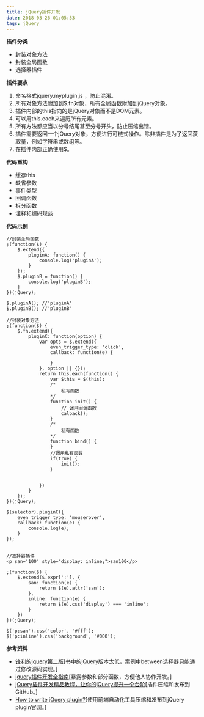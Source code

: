 ```yaml
---
title: jQuery插件开发
date: 2018-03-26 01:05:53
tags: jQuery
---
```


**插件分类**

- 封装对象方法 
- 封装全局函数
- 选择器插件

**插件要点**

1. 命名格式jquery.myplugin.js ，防止混淆。
2. 所有对象方法附加到$.fn对象，所有全局函数附加到jQuery对象。
3. 插件内部的this指向的是jQuery对象而不是DOM元素。
4. 可以用this.each来遍历所有元素。
5. 所有方法都应当以分号结尾甚至分号开头，防止压缩出错。
6. 插件需要返回一个jQuery对象，方便进行可链式操作。除非插件是为了返回获取量，例如字符串或数组等。
7. 在插件内部正确使用$。

**代码重构**

- 缓存this
- 缺省参数
- 事件类型
- 回调函数
- 拆分函数
- 注释和编码规范

**代码示例**
	
	//封装全局函数
	;(function($) {
		$.extend({
			pluginA: function() {
				console.log('pluginA');
			}		
		});
		$.pluginB = function() {
			console.log('pluginB');
		}
	})(jQuery);

	$.pluginA(); //'pluginA'
	$.pluginB(); //'pluginB'
	
	//封装对象方法
	;(function($) {
		$.fn.extend({
			pluginC: function(option) {
				var opts = $.extend({
					even_trigger_type: 'click',
					callback: function(e) {
						
					}
				}, option || {});
				return this.each(function() {
					var $this = $(this);
					/*
						私有函数
					*/					
					function init() {
						// 调用回调函数			
						calback();
					}					
					/*
						私有函数
					*/
					function bind() {
					}					
					//调用私有函数
					if(true) {
						init();
					}			
					
					
				})
			}
		});
	})(jQuery);

	$(selector).pluginC({
		even_trigger_type: 'mouserover',
		callback: function(e) {
			console.log(e);
		}
	}); 
	

	//选择器插件
	<p san='100' style="display: inline;">san100</p>

	;(function($) {
    	$.extend($.expr[':'], {
        	san: function(e) {
            	return $(e).attr('san');
        	},
        	inline: function(e) {
            	return $(e).css('display') === 'inline';
        	}
    	})
	})(jQuery);
	
	$('p:san').css('color', '#fff');
	$('p:inline').css('background', '#000');
		

**参考资料**

- [锋利的jquery第二版](https://book.douban.com/subject/10792216/)[书中的jQuery版本太低，案例中between选择器只能通过修改源码实现。]
- [jquery插件开发全指南](https://blog.csdn.net/ul646691993/article/details/52214101)[暴露参数和部分函数，方便他人协作开发。]
- [jQuery插件开发精品教程，让你的jQuery提升一个台阶](http://www.cnblogs.com/Wayou/p/jquery_plugin_tutorial.html)[插件压缩和发布到GitHub。]
- [How to write jQuery plugin?](http://i5ting.github.io/How-to-write-jQuery-plugin/build/jquery.plugin.html#10406)[使用前端自动化工具压缩和发布到jQuery plugin官网。]